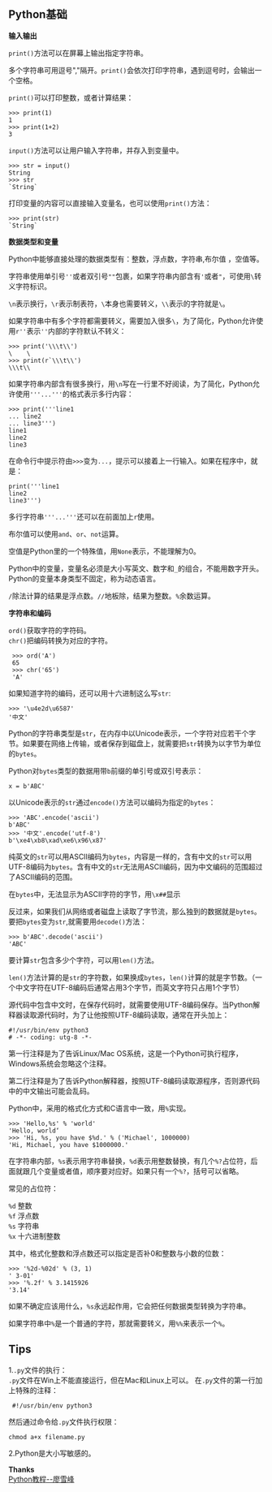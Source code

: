 ## Python基础
**输入输出**

`print()`方法可以在屏幕上输出指定字符串。

多个字符串可用逗号","隔开。`print()`会依次打印字符串，遇到逗号时，会输出一个空格。

`print()`可以打印整数，或者计算结果：
    
    >>> print(1)
    1
    >>> print(1+2)
    3

`input()`方法可以让用户输入字符串，并存入到变量中。

    >>> str = input()
    String
    >>> str
    `String`

打印变量的内容可以直接输入变量名，也可以使用`print()`方法：

    >>> print(str)
    `String`

**数据类型和变量**

Python中能够直接处理的数据类型有：整数，浮点数，字符串,布尔值 ，空值等。 
  
字符串使用单引号`''`或者双引号`""`包裹，如果字符串内部含有`'`或者`"`，可使用`\`转义字符标识。    

`\n`表示换行，`\r`表示制表符，`\`本身也需要转义，`\\`表示的字符就是`\`。    

如果字符串中有多个字符都需要转义，需要加入很多`\`，为了简化，Python允许使用`r''`表示`''`内部的字符默认不转义：

    >>> print('\\\t\\')
    \    \
    >>> print(r`\\\t\\')
    \\\t\\ 

如果字符串内部含有很多换行，用`\n`写在一行里不好阅读，为了简化，Python允许使用`'''...'''`的格式表示多行内容：

    >>> print('''line1
    ... line2
    ... line3''')
    line1
    line2
    line3

在命令行中提示符由`>>>`变为`...`，提示可以接着上一行输入。如果在程序中，就是：

    print('''line1
    line2
    line3''')

多行字符串`'''...'''`还可以在前面加上`r`使用。

布尔值可以使用`and`、`or`、`not`运算。

空值是Python里的一个特殊值，用`None`表示，不能理解为0。

Python中的变量，变量名必须是大小写英文、数字和`_`的组合，不能用数字开头。Python的变量本身类型不固定，称为动态语言。

`/`除法计算的结果是浮点数。`//`地板除，结果为整数。`%`余数运算。

**字符串和编码**

`ord()`获取字符的字符码。    
`chr()`把编码转换为对应的字符。

     >>> ord('A')
     65
     >>> chr('65')
     'A'

如果知道字符的编码，还可以用十六进制这么写`str`:

    >>> '\u4e2d\u6587'
    '中文'

Python的字符串类型是`str`，在内存中以Unicode表示，一个字符对应若干个字节。如果要在网络上传输，或者保存到磁盘上，就需要把`str`转换为以字节为单位的`bytes`。    

Python对`bytes`类型的数据用带`b`前缀的单引号或双引号表示：

    x = b'ABC'

以Unicode表示的`str`通过`encode()`方法可以编码为指定的`bytes`：

    >>> 'ABC'.encode('ascii')
    b'ABC'
    >>> '中文'.encode('utf-8')
    b'\xe4\xb8\xad\xe6\x96\x87'

纯英文的`str`可以用ASCII编码为`bytes`，内容是一样的，含有中文的`str`可以用UTF-8编码为`bytes`。含有中文的`str`无法用ASCII编码，因为中文编码的范围超过了ASCII编码的范围。    

在`bytes`中，无法显示为ASCII字符的字节，用`\x##`显示

反过来，如果我们从网络或者磁盘上读取了字节流，那么独到的数据就是`bytes`。要把`bytes`变为`str`,就需要用`decode()`方法：

    >>> b'ABC'.decode('ascii')
    'ABC'

要计算`str`包含多少个字符，可以用`len()`方法。

`len()`方法计算的是`str`的字符数，如果换成`bytes`，`len()`计算的就是字节数。（一个中文字符在UTF-8编码后通常占用3个字节，而英文字符只占用1个字节）

源代码中包含中文时，在保存代码时，就需要使用UTF-8编码保存。当Python解释器读取源代码时，为了让他按照UTF-8编码读取，通常在开头加上：

    #!/usr/bin/env python3
    # -*- coding: utg-8 -*-

第一行注释是为了告诉Linux/Mac OS系统，这是一个Python可执行程序，Windows系统会忽略这个注释。

第二行注释是为了告诉Python解释器，按照UTF-8编码读取源程序，否则源代码中的中文输出可能会乱码。

Python中，采用的格式化方式和C语言中一致，用`%`实现。

    >>> 'Hello,%s' % 'world'
    'Hello, world‘
    >>> 'Hi, %s, you have $%d.' % ('Michael', 1000000)
    'Hi, Michael, you have $1000000.'

在字符串内部，`%s`表示用字符串替换，`%d`表示用整数替换，有几个`%?`占位符，后面就跟几个变量或者值，顺序要对应好。如果只有一个`%?`，括号可以省略。

常见的占位符：

`%d` 整数     
`%f` 浮点数     
`%s` 字符串     
`%x` 十六进制整数     

其中，格式化整数和浮点数还可以指定是否补0和整数与小数的位数：

    >>> '%2d-%02d' % (3, 1)
    ' 3-01'
    >>> '%.2f' % 3.1415926
    '3.14'

如果不确定应该用什么，`%s`永远起作用，它会把任何数据类型转换为字符串。

如果字符串中`%`是一个普通的字符，那就需要转义，用`%%`来表示一个`%`。


## Tips    
1.`.py`文件的执行：    
`.py`文件在Win上不能直接运行，但在Mac和Linux上可以。
在`.py`文件的第一行加上特殊的注释：

     #!/usr/bin/env python3

然后通过命令给`.py`文件执行权限：

    chmod a+x filename.py

2.Python是大小写敏感的。

**Thanks**    
[Python教程--廖雪峰](http://www.liaoxuefeng.com/wiki/0014316089557264a6b348958f449949df42a6d3a2e542c000/001431658624177ea4f8fcb06bc4d0e8aab2fd7aa65dd95000)